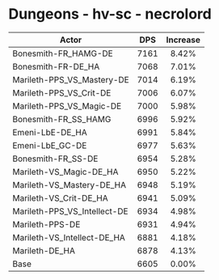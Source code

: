 # Dungeons - hv-sc - necrolord
| Actor | DPS | Increase |
|---|:---:|:---:|
|Bonesmith-FR_HAMG-DE|7161|8.42%|
|Bonesmith-FR-DE_HA|7068|7.01%|
|Marileth-PPS_VS_Mastery-DE|7014|6.19%|
|Marileth-PPS_VS_Crit-DE|7006|6.07%|
|Marileth-PPS_VS_Magic-DE|7000|5.98%|
|Bonesmith-FR_SS_HAMG|6996|5.92%|
|Emeni-LbE-DE_HA|6991|5.84%|
|Emeni-LbE_GC-DE|6977|5.63%|
|Bonesmith-FR_SS-DE|6954|5.28%|
|Marileth-VS_Magic-DE_HA|6950|5.22%|
|Marileth-VS_Mastery-DE_HA|6948|5.19%|
|Marileth-VS_Crit-DE_HA|6941|5.09%|
|Marileth-PPS_VS_Intellect-DE|6934|4.98%|
|Marileth-PPS-DE|6931|4.94%|
|Marileth-VS_Intellect-DE_HA|6881|4.18%|
|Marileth-DE_HA|6878|4.13%|
|Base|6605|0.00%|
